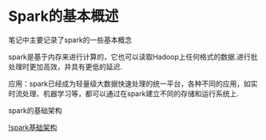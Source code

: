 # Spark的基本概述

笔记中主要记录了spark的一些基本概念<br>

spark是基于内存来进行计算的，它也可以读取Hadoop上任何格式的数据.进行批处理时更加高效，并具有更低的延迟.<br>

应用：spark已经成为轻量级大数据快速处理的统一平台，各种不同的应用，如实时流处理、机器学习等，都可以通过在spark建立不同的存储和运行系统上.<br>

spark的基础架构

[!spark基础架构](../images/spark基础架构.png)

